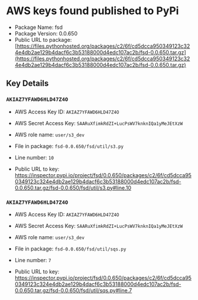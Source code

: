# AWS keys found published to PyPi

* Package Name: fsd
* Package Version: 0.0.650
* Public URL to package: [https://files.pythonhosted.org/packages/c2/6f/cd5dcca950349123c324e4db2ae129b4dacf6c3b53188000d4edc107ac2b/fsd-0.0.650.tar.gz](https://files.pythonhosted.org/packages/c2/6f/cd5dcca950349123c324e4db2ae129b4dacf6c3b53188000d4edc107ac2b/fsd-0.0.650.tar.gz)

## Key Details

### `AKIAZ7YFAWD6HLD47Z4O`

* AWS Access Key ID: `AKIAZ7YFAWD6HLD47Z4O`
* AWS Secret Access Key: `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` 
* AWS role name: `user/s3_dev`
* File in package: `fsd-0.0.650/fsd/util/s3.py`
* Line number: `10`

* Public URL to key: https://inspector.pypi.io/project/fsd/0.0.650/packages/c2/6f/cd5dcca950349123c324e4db2ae129b4dacf6c3b53188000d4edc107ac2b/fsd-0.0.650.tar.gz/fsd-0.0.650/fsd/util/s3.py#line.10



### `AKIAZ7YFAWD6HLD47Z4O`

* AWS Access Key ID: `AKIAZ7YFAWD6HLD47Z4O`
* AWS Secret Access Key: `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` 
* AWS role name: `user/s3_dev`
* File in package: `fsd-0.0.650/fsd/util/sqs.py`
* Line number: `7`

* Public URL to key: https://inspector.pypi.io/project/fsd/0.0.650/packages/c2/6f/cd5dcca950349123c324e4db2ae129b4dacf6c3b53188000d4edc107ac2b/fsd-0.0.650.tar.gz/fsd-0.0.650/fsd/util/sqs.py#line.7


